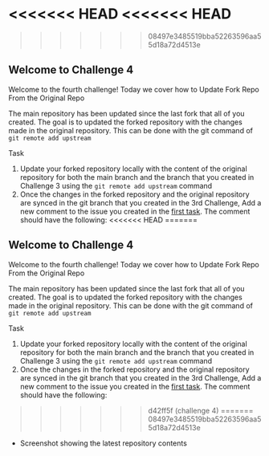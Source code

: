<<<<<<< HEAD
<<<<<<< HEAD
=======
>>>>>>> 08497e3485519bba52263596aa55d18a72d4513e
## Welcome to Challenge 4

Welcome to the fourth challenge! 
Today we cover how to Update Fork Repo From the Original Repo

The main repository has been updated since the last fork that all of you created. The goal is to updated the forked repository with the changes made in the original repository. This can be done with the git command of ``git remote add upstream``

Task
1. Update your forked repository locally with the content of the original repository for both the main branch and the branch that you created in Challenge 3 using the ``git remote add upstream`` command
2. Once the changes in the forked repository and the original repository are synced in the git branch that you created in the 3rd Challenge, Add a new comment to the issue you created in the [first task](https://github.com/scaleracademy/scaler-september-open-source-challenge/blob/main/Challenges/challenge_1.md). The comment should have the following:
<<<<<<< HEAD
=======
## Welcome to Challenge 4

Welcome to the fourth challenge! 
Today we cover how to Update Fork Repo From the Original Repo

The main repository has been updated since the last fork that all of you created. The goal is to updated the forked repository with the changes made in the original repository. This can be done with the git command of ``git remote add upstream``

Task
1. Update your forked repository locally with the content of the original repository for both the main branch and the branch that you created in Challenge 3 using the ``git remote add upstream`` command
2. Once the changes in the forked repository and the original repository are synced in the git branch that you created in the 3rd Challenge, Add a new comment to the issue you created in the [first task](https://github.com/scaleracademy/scaler-september-open-source-challenge/blob/main/Challenges/challenge_1.md). The comment should have the following:
>>>>>>> d42ff5f (challenge 4)
=======
>>>>>>> 08497e3485519bba52263596aa55d18a72d4513e
- Screenshot showing the latest repository contents